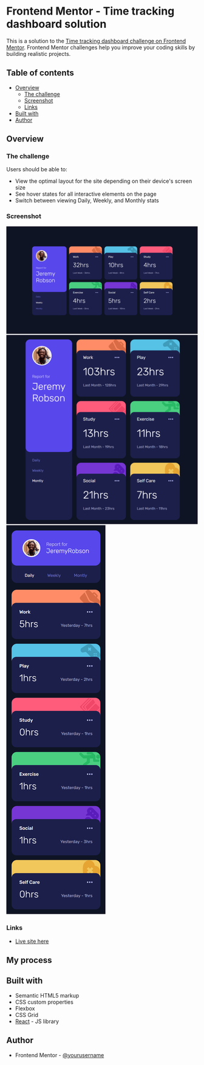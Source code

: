 # Frontend Mentor - Time tracking dashboard solution

This is a solution to the [Time tracking dashboard challenge on Frontend Mentor](https://www.frontendmentor.io/challenges/time-tracking-dashboard-UIQ7167Jw). Frontend Mentor challenges help you improve your coding skills by building realistic projects. 

## Table of contents

- [Overview](#overview)
  - [The challenge](#the-challenge)
  - [Screenshot](#screenshot)
  - [Links](#links)
- [Built with](#built-with)
- [Author](#author)


## Overview

### The challenge

Users should be able to:

- View the optimal layout for the site depending on their device's screen size
- See hover states for all interactive elements on the page
- Switch between viewing Daily, Weekly, and Monthly stats

### Screenshot

![](./public/screenshot1.png)
![](./public/screenshot2.png)
![](./public/screenshot3.png)

### Links

- [Live site here](https://anne-mfl.github.io/time-tracking-dashboard)

## My process

## Built with

- Semantic HTML5 markup
- CSS custom properties
- Flexbox
- CSS Grid
- [React](https://reactjs.org/) - JS library

## Author

- Frontend Mentor - [@yourusername](https://www.frontendmentor.io/profile/anne-mfl)
